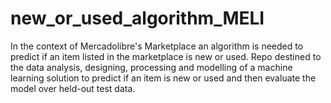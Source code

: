 # new_or_used_algorithm_MELI
In the context of Mercadolibre's Marketplace an algorithm is needed to predict if an item listed in the marketplace is new or used.  Repo destined to the data analysis, designing, processing and modelling of a machine learning solution to predict if an item is new or used and then evaluate the model over held-out test data.
